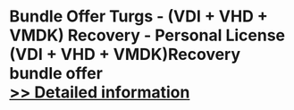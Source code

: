 # Bundle Offer Turgs - (VDI + VHD + VMDK) Recovery - Personal License<br />(VDI + VHD + VMDK)Recovery bundle offer<br />[>> Detailed information](https://secure.shareit.com/shareit/product.html?productid=300998637&affiliateid=200057808)